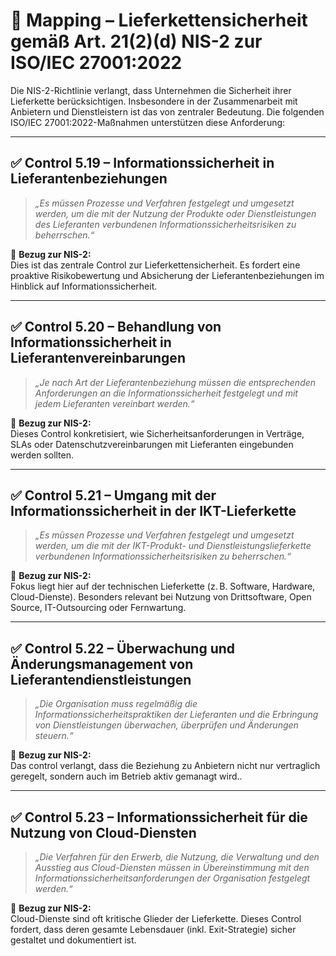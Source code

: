 # 🔗 Mapping – Lieferkettensicherheit gemäß Art. 21(2)(d) NIS-2 zur ISO/IEC 27001:2022

Die NIS-2-Richtlinie verlangt, dass Unternehmen die Sicherheit ihrer Lieferkette berücksichtigen. Insbesondere in der Zusammenarbeit mit Anbietern und Dienstleistern ist das von zentraler Bedeutung. Die folgenden ISO/IEC 27001:2022-Maßnahmen unterstützen diese Anforderung:

---

## ✅ Control 5.19 – Informationssicherheit in Lieferantenbeziehungen

> *„Es müssen Prozesse und Verfahren festgelegt und umgesetzt werden, um die mit der Nutzung der Produkte oder Dienstleistungen des Lieferanten verbundenen Informationssicherheitsrisiken zu beherrschen.“*

📌 **Bezug zur NIS-2:**  
Dies ist das zentrale Control zur Lieferkettensicherheit. Es fordert eine proaktive Risikobewertung und Absicherung der Lieferantenbeziehungen im Hinblick auf Informationssicherheit.

---

## ✅ Control 5.20 – Behandlung von Informationssicherheit in Lieferantenvereinbarungen

> *„Je nach Art der Lieferantenbeziehung müssen die entsprechenden Anforderungen an die Informationssicherheit festgelegt und mit jedem Lieferanten vereinbart werden.“*

📌 **Bezug zur NIS-2:**  
Dieses Control konkretisiert, wie Sicherheitsanforderungen in Verträge, SLAs oder Datenschutzvereinbarungen mit Lieferanten eingebunden werden sollten.

---

## ✅ Control 5.21 – Umgang mit der Informationssicherheit in der IKT-Lieferkette

> *„Es müssen Prozesse und Verfahren festgelegt und umgesetzt werden, um die mit der IKT-Produkt- und Dienstleistungslieferkette verbundenen Informationssicherheitsrisiken zu beherrschen.“*

📌 **Bezug zur NIS-2:**  
Fokus liegt hier auf der technischen Lieferkette (z. B. Software, Hardware, Cloud-Dienste). Besonders relevant bei Nutzung von Drittsoftware, Open Source, IT-Outsourcing oder Fernwartung.

---

## ✅ Control 5.22 – Überwachung und Änderungsmanagement von Lieferantendienstleistungen

> *„Die Organisation muss regelmäßig die Informationssicherheitspraktiken der Lieferanten und die Erbringung von Dienstleistungen überwachen, überprüfen und Änderungen steuern.“*

📌 **Bezug zur NIS-2:**  
Das control verlangt, dass die Beziehung zu Anbietern nicht nur vertraglich geregelt, sondern auch im Betrieb aktiv gemanagt wird..

---

## ✅ Control 5.23 – Informationssicherheit für die Nutzung von Cloud-Diensten

> *„Die Verfahren für den Erwerb, die Nutzung, die Verwaltung und den Ausstieg aus Cloud-Diensten müssen in Übereinstimmung mit den Informationssicherheitsanforderungen der Organisation festgelegt werden.“*

📌 **Bezug zur NIS-2:**  
Cloud-Dienste sind oft kritische Glieder der Lieferkette. Dieses Control fordert, dass deren gesamte Lebensdauer (inkl. Exit-Strategie) sicher gestaltet und dokumentiert ist.


